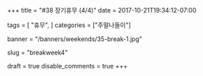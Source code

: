 +++
title = "#38 장기휴무 (4/4)"
date = 2017-10-21T19:34:12-07:00

tags = [
  "휴무",
]
categories = ["주말나들이"]

banner = "/banners/weekends/35-break-1.jpg"

slug = "breakweek4"

draft = true
disable_comments = true
+++

<!--more-->
